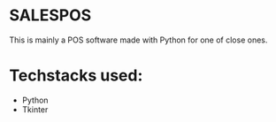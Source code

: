 # SALESPOS

This is mainly a POS software made with Python for one of close ones. 

# Techstacks used:

+ Python
+ Tkinter
